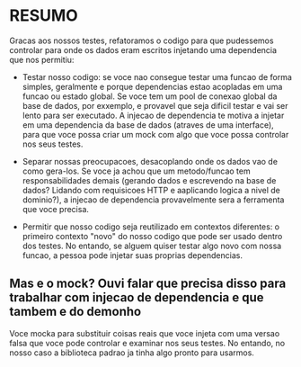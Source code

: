# RESUMO

Gracas aos nossos testes, refatoramos o codigo para que pudessemos controlar para onde os dados eram escritos injetando uma dependencia que nos permitiu:

- Testar nosso codigo: se voce nao consegue testar uma funcao de forma simples, geralmente e porque dependencias estao acopladas em uma funcao ou estado global. Se voce tem um pool de conexao global da base de dados, por exxemplo, e provavel que seja dificil testar e vai ser lento para ser executado. A injecao de dependencia te motiva a injetar em uma dependencia da base de dados (atraves de uma interface), para que voce possa criar um mock com algo que voce possa controlar nos seus testes.

- Separar nossas preocupacoes, desacoplando onde os dados vao de como gera-los. Se voce ja achou que um metodo/funcao tem responsabilidades demais (gerando dados e escrevendo na base de dados? Lidando com requisicoes HTTP e aaplicando logica a nivel de dominio?), a injecao de dependencia provavelmente sera a ferramenta que voce precisa.

- Permitir que nosso codigo seja reutilizado em contextos diferentes: o primeiro contexto "novo" do nosso codigo que pode ser usado dentro dos testes. No entando, se alguem quiser testar algo novo com nossa funcao, a pessoa pode injetar suas proprias dependencias.

## Mas e o mock? Ouvi falar que precisa disso para trabalhar com injecao de dependencia e que tambem e do demonho

Voce mocka para substituir coisas reais que voce injeta com uma versao falsa que voce pode controlar e examinar nos seus testes. No entando, no nosso caso a biblioteca padrao ja tinha algo pronto para usarmos.

